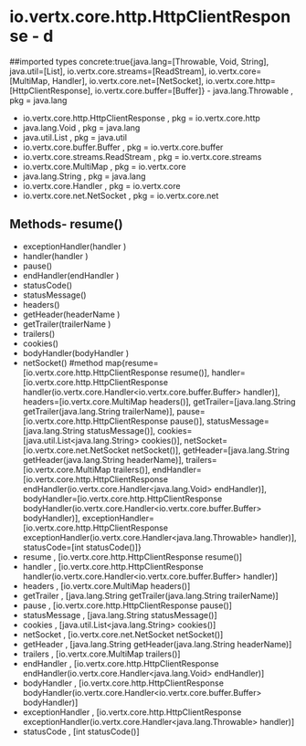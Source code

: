 # io.vertx.core.http.HttpClientResponse - d
##imported types concrete:true{java.lang=[Throwable, Void, String], java.util=[List], io.vertx.core.streams=[ReadStream], io.vertx.core=[MultiMap, Handler], io.vertx.core.net=[NetSocket], io.vertx.core.http=[HttpClientResponse], io.vertx.core.buffer=[Buffer]} - java.lang.Throwable  , pkg = java.lang
- io.vertx.core.http.HttpClientResponse  , pkg = io.vertx.core.http
- java.lang.Void  , pkg = java.lang
- java.util.List  , pkg = java.util
- io.vertx.core.buffer.Buffer  , pkg = io.vertx.core.buffer
- io.vertx.core.streams.ReadStream  , pkg = io.vertx.core.streams
- io.vertx.core.MultiMap  , pkg = io.vertx.core
- java.lang.String  , pkg = java.lang
- io.vertx.core.Handler  , pkg = io.vertx.core
- io.vertx.core.net.NetSocket  , pkg = io.vertx.core.net
## Methods- resume()
- exceptionHandler(handler )
- handler(handler )
- pause()
- endHandler(endHandler )
- statusCode()
- statusMessage()
- headers()
- getHeader(headerName )
- getTrailer(trailerName )
- trailers()
- cookies()
- bodyHandler(bodyHandler )
- netSocket()
#method map{resume=[io.vertx.core.http.HttpClientResponse resume()], handler=[io.vertx.core.http.HttpClientResponse handler(io.vertx.core.Handler<io.vertx.core.buffer.Buffer> handler)], headers=[io.vertx.core.MultiMap headers()], getTrailer=[java.lang.String getTrailer(java.lang.String trailerName)], pause=[io.vertx.core.http.HttpClientResponse pause()], statusMessage=[java.lang.String statusMessage()], cookies=[java.util.List<java.lang.String> cookies()], netSocket=[io.vertx.core.net.NetSocket netSocket()], getHeader=[java.lang.String getHeader(java.lang.String headerName)], trailers=[io.vertx.core.MultiMap trailers()], endHandler=[io.vertx.core.http.HttpClientResponse endHandler(io.vertx.core.Handler<java.lang.Void> endHandler)], bodyHandler=[io.vertx.core.http.HttpClientResponse bodyHandler(io.vertx.core.Handler<io.vertx.core.buffer.Buffer> bodyHandler)], exceptionHandler=[io.vertx.core.http.HttpClientResponse exceptionHandler(io.vertx.core.Handler<java.lang.Throwable> handler)], statusCode=[int statusCode()]} 
- resume , [io.vertx.core.http.HttpClientResponse resume()]
- handler , [io.vertx.core.http.HttpClientResponse handler(io.vertx.core.Handler<io.vertx.core.buffer.Buffer> handler)]
- headers , [io.vertx.core.MultiMap headers()]
- getTrailer , [java.lang.String getTrailer(java.lang.String trailerName)]
- pause , [io.vertx.core.http.HttpClientResponse pause()]
- statusMessage , [java.lang.String statusMessage()]
- cookies , [java.util.List<java.lang.String> cookies()]
- netSocket , [io.vertx.core.net.NetSocket netSocket()]
- getHeader , [java.lang.String getHeader(java.lang.String headerName)]
- trailers , [io.vertx.core.MultiMap trailers()]
- endHandler , [io.vertx.core.http.HttpClientResponse endHandler(io.vertx.core.Handler<java.lang.Void> endHandler)]
- bodyHandler , [io.vertx.core.http.HttpClientResponse bodyHandler(io.vertx.core.Handler<io.vertx.core.buffer.Buffer> bodyHandler)]
- exceptionHandler , [io.vertx.core.http.HttpClientResponse exceptionHandler(io.vertx.core.Handler<java.lang.Throwable> handler)]
- statusCode , [int statusCode()]
